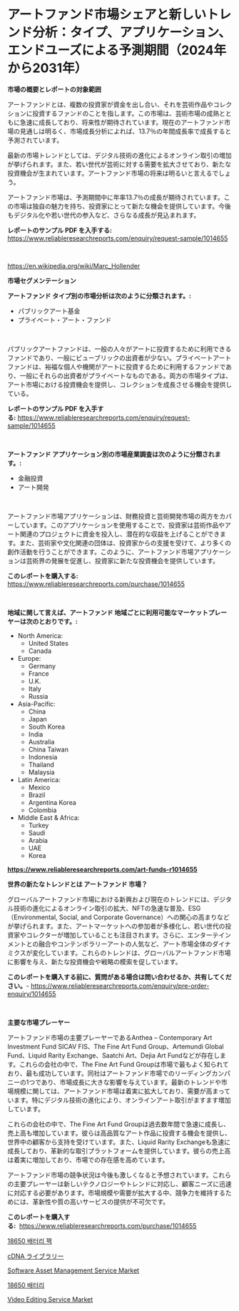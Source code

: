 <p><h1>アートファンド市場シェアと新しいトレンド分析：タイプ、アプリケーション、エンドユーズによる予測期間（2024年から2031年）</h1></p><p><strong>市場の概要とレポートの対象範囲</strong></p>
<p><p>アートファンドとは、複数の投資家が資金を出し合い、それを芸術作品やコレクションに投資するファンドのことを指します。この市場は、芸術市場の成熟とともに急速に成長しており、将来性が期待されています。現在のアートファンド市場の見通しは明るく、市場成長分析によれば、13.7％の年間成長率で成長すると予測されています。</p><p>最新の市場トレンドとしては、デジタル技術の進化によるオンライン取引の増加が挙げられます。また、若い世代が芸術に対する需要を拡大させており、新たな投資機会が生まれています。アートファンド市場の将来は明るいと言えるでしょう。</p><p>アートファンド市場は、予測期間中に年率13.7％の成長が期待されています。この市場は独自の魅力を持ち、投資家にとって新たな機会を提供しています。今後もデジタル化や若い世代の参入など、さらなる成長が見込まれます。</p></p>
<p><strong>レポートのサンプル PDF を入手する:</strong> <a href="https://www.reliableresearchreports.com/enquiry/request-sample/1014655">https://www.reliableresearchreports.com/enquiry/request-sample/1014655</a></p>
<p>&nbsp;</p>
<p><a href="https://en.wikipedia.org/wiki/Marc_Hollender">https://en.wikipedia.org/wiki/Marc_Hollender</a></p>
<p><strong>市場セグメンテーション</strong></p>
<p><strong>アートファンド タイプ別の市場分析は次のように分類されます。:</strong></p>
<p><ul><li>パブリックアート基金</li><li>プライベート・アート・ファンド</li></ul></p>
<p>&nbsp;</p>
<p><p>パブリックアートファンドは、一般の人々がアートに投資するために利用できるファンドであり、一般にピューブリックの出資者が少ない。プライベートアートファンドは、裕福な個人や機関がアートに投資するために利用するファンドであり、一般にそれらの出資者がプライベートなものである。両方の市場タイプは、アート市場における投資機会を提供し、コレクションを成長させる機会を提供している。</p></p>
<p><strong>レポートのサンプル PDF を入手する:</strong>&nbsp;<a href="https://www.reliableresearchreports.com/enquiry/request-sample/1014655">https://www.reliableresearchreports.com/enquiry/request-sample/1014655</a></p>
<p>&nbsp;</p>
<p><strong> アートファンド アプリケーション別の市場産業調査は次のように分類されます。:</strong></p>
<p><ul><li>金融投資</li><li>アート開発</li></ul></p>
<p>&nbsp;</p>
<p><p>アートファンド市場アプリケーションは、財務投資と芸術開発市場の両方をカバーしています。このアプリケーションを使用することで、投資家は芸術作品やアート関連のプロジェクトに資金を投入し、潜在的な収益を上げることができます。また、芸術家や文化関連の団体は、投資家からの支援を受けて、より多くの創作活動を行うことができます。このように、アートファンド市場アプリケーションは芸術界の発展を促進し、投資家に新たな投資機会を提供しています。</p></p>
<p><strong>このレポートを購入する:</strong>&nbsp; <a href="https://www.reliableresearchreports.com/purchase/1014655">https://www.reliableresearchreports.com/purchase/1014655</a></p>
<p>&nbsp;</p>
<p><strong>地域に関して言えば、アートファンド 地域ごとに利用可能なマーケットプレーヤーは次のとおりです。:</strong></p>
<p><ul>
    <li>
        North America:
        <ul>
            <li>United States</li>
            <li>Canada</li>
        </ul>
    </li>
    <li>
        Europe:
        <ul>
            <li>Germany</li>
            <li>France</li>
            <li>U.K.</li>
            <li>Italy</li>
            <li>Russia</li>
        </ul>
    </li>
    <li>
        Asia-Pacific:
        <ul>
            <li>China</li>
            <li>Japan</li>
            <li>South Korea</li>
            <li>India</li>
            <li>Australia</li>
            <li>China Taiwan</li>
            <li>Indonesia</li>
            <li>Thailand</li>
            <li>Malaysia</li>
        </ul>
    </li>
    <li>
        Latin America:
        <ul>
            <li>Mexico</li>
            <li>Brazil</li>
            <li>Argentina Korea</li>
            <li>Colombia</li>
        </ul>
    </li>
    <li>
        Middle East & Africa:
        <ul>
            <li>Turkey</li>
            <li>Saudi</li>
            <li>Arabia</li>
            <li>UAE</li>
            <li>Korea</li>
        </ul>
    </li>
    </ul></p>
<p><strong><a href="https://www.reliableresearchreports.com/art-funds-r1014655">https://www.reliableresearchreports.com/art-funds-r1014655</a></strong>&nbsp;</p>
<p><strong>世界の新たなトレンドとは アートファンド 市場？</strong></p>
<p><p>グローバルアートファンド市場における新興および現在のトレンドには、デジタル技術の進化によるオンライン取引の拡大、NFTの急速な普及、ESG（Environmental, Social, and Corporate Governance）への関心の高まりなどが挙げられます。また、アートマーケットへの参加者が多様化し、若い世代の投資家やコレクターが増加していることも注目されます。さらに、エンターテインメントとの融合やコンテンポラリーアートの人気など、アート市場全体のダイナミクスが変化しています。これらのトレンドは、グローバルアートファンド市場に影響を与え、新たな投資機会や戦略の模索を促しています。</p></p>
<p><strong>このレポートを購入する前に、質問がある場合は問い合わせるか、共有してください。</strong>- <a href="https://www.reliableresearchreports.com/enquiry/pre-order-enquiry/1014655">https://www.reliableresearchreports.com/enquiry/pre-order-enquiry/1014655</a></p>
<p>&nbsp;</p>
<p><strong>主要な市場プレーヤー</strong></p>
<p><p>アートファンド市場の主要プレーヤーであるAnthea – Contemporary Art Investment Fund SICAV FIS、The Fine Art Fund Group、Artemundi Global Fund、Liquid Rarity Exchange、Saatchi Art、Dejia Art Fundなどが存在します。これらの会社の中で、The Fine Art Fund Groupは市場で最もよく知られており、最も成功しています。同社はアートファンド市場でのリーディングカンパニーの1つであり、市場成長に大きな影響を与えています。最新のトレンドや市場規模に関しては、アートファンド市場は着実に拡大しており、需要が高まっています。特にデジタル技術の進化により、オンラインアート取引がますます増加しています。</p><p>これらの会社の中で、The Fine Art Fund Groupは過去数年間で急速に成長し、売上高も増加しています。彼らは高品質なアート作品に投資する機会を提供し、世界中の顧客から支持を受けています。また、Liquid Rarity Exchangeも急速に成長しており、革新的な取引プラットフォームを提供しています。彼らの売上高は着実に増加しており、市場での存在感を高めています。</p><p>アートファンド市場の競争状況は今後も激しくなると予想されています。これらの主要プレーヤーは新しいテクノロジーやトレンドに対応し、顧客ニーズに迅速に対応する必要があります。市場規模や需要が拡大する中、競争力を維持するためには、革新性や質の高いサービスの提供が不可欠です。</p></p>
<p><strong>このレポートを購入する:</strong>&nbsp;&nbsp;<a href="https://www.reliableresearchreports.com/purchase/1014655">https://www.reliableresearchreports.com/purchase/1014655</a></p>
<p><p><a href="https://github.com/LuckeyCorbin/Market-Research-Report-List-2/blob/main/378214131666.md">18650 배터리 팩</a></p><p><a href="https://github.com/TerrellConn/Market-Research-Report-List-2/blob/main/884642723520.md">cDNA ライブラリー</a></p><p><a href="https://github.com/hskmn/Market-Research-Report-List-1/blob/main/software-asset-management-service-market.md">Software Asset Management Service Market</a></p><p><a href="https://github.com/shampaakter36/Market-Research-Report-List-2/blob/main/712998831665.md">18650 배터리</a></p><p><a href="https://github.com/hlspriggs/Market-Research-Report-List-1/blob/main/video-editing-service-market.md">Video Editing Service Market</a></p></p>